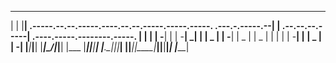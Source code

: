 

 _______ __                                                                         __                     __                           
|   |   |__|    .-----.--.--.-----.----.--.--.-----.-----.-----.    .---.-.-----.--|  |    .--.--.--.-----|  .----.-----.--------.-----.
|       |  |    |  -__|  |  |  -__|   _|  |  |  _  |     |  -__|    |  _  |     |  _  |    |  |  |  |  -__|  |  __|  _  |        |  -__|
|___|___|__|    |_____|\___/|_____|__| |___  |_____|__|__|_____|    |___._|__|__|_____|    |________|_____|__|____|_____|__|__|__|_____|
                                       |_____|                                                                                          

